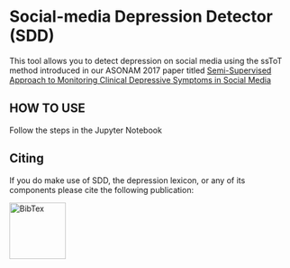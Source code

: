 # Social-media Depression Detector (SDD)
This tool allows you to detect depression on social media using the ssToT method introduced in our ASONAM 2017 paper titled [Semi-Supervised Approach to Monitoring Clinical Depressive Symptoms in Social Media](https://scholar.google.com/citations?view_op=view_citation&hl=en&user=9lW-nmEAAAAJ&citation_for_view=9lW-nmEAAAAJ:5nxA0vEk-isC)

## HOW TO USE ##

Follow the steps in the Jupyter Notebook

## Citing ##

If you do make use of SDD, the depression lexicon, or any of its components please cite the following publication:

<a href="https://scholar.googleusercontent.com/citations?view_op=export_citations&user=9lW-nmEAAAAJ&s=9lW-nmEAAAAJ:5nxA0vEk-isC&citsig=AMstHGQAAAAAWbxAP9iNGWMBzCYhzXVDjtBJKKLMpX5e&hl=en&cit_fmt=0" target="_blank">
<img src="https://upload.wikimedia.org/wikipedia/commons/thumb/3/30/BibTeX_logo.svg/2000px-BibTeX_logo.svg.png" alt="BibTex" width="100"/></a>
